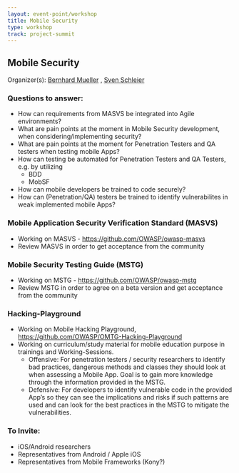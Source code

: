 ```yaml
---
layout: event-point/workshop
title: Mobile Security
type: workshop
track: project-summit
---
```


## Mobile Security

Organizer(s): [Bernhard Mueller](../Participants/Bernhard-Mueller.html) , [Sven Schleier](../Participants/Sven-Schleier.html)

### Questions to answer:
* How can requirements from MASVS be integrated into Agile environments?
* What are pain points at the moment in Mobile Security development, when considering/implementing security?
* What are pain points at the moment for Penetration Testers and QA testers when testing mobile Apps?
* How can testing be automated for Penetration Testers and QA Testers, e.g. by utilizing
   * BDD
   * MobSF
* How can mobile developers be trained to code securely?
* How can (Penetration/QA) testers be trained to identify vulnerabilites in weak implemented mobile Apps?


###  Mobile Application Security Verification Standard (MASVS)
* Working on MASVS - https://github.com/OWASP/owasp-masvs
* Review MASVS in order to get acceptance from the community


### Mobile Security Testing Guide (MSTG)
* Working on MSTG - https://github.com/OWASP/owasp-mstg
* Review MSTG in order to agree on a beta version and get acceptance from the community


### Hacking-Playground
* Working on Mobile Hacking Playground, https://github.com/OWASP/OMTG-Hacking-Playground
* Working on curriculum/study material for mobile education purpose in trainings and Working-Sessions.
   * Offensive: For penetration testers / security researchers to identify bad practices, dangerous methods and classes they should look at when assessing a Mobile App. Goal is to gain more knowledge through the information provided in the MSTG.
   * Defensive: For developers to identify vulnerable code in the provided App’s so they can see the implications and risks if such patterns are used and can look for the best practices in the MSTG to mitigate the vulnerabilities.


### To Invite:
* iOS/Android researchers
* Representatives from Android / Apple iOS
* Representatives from Mobile Frameworks (Kony?)
